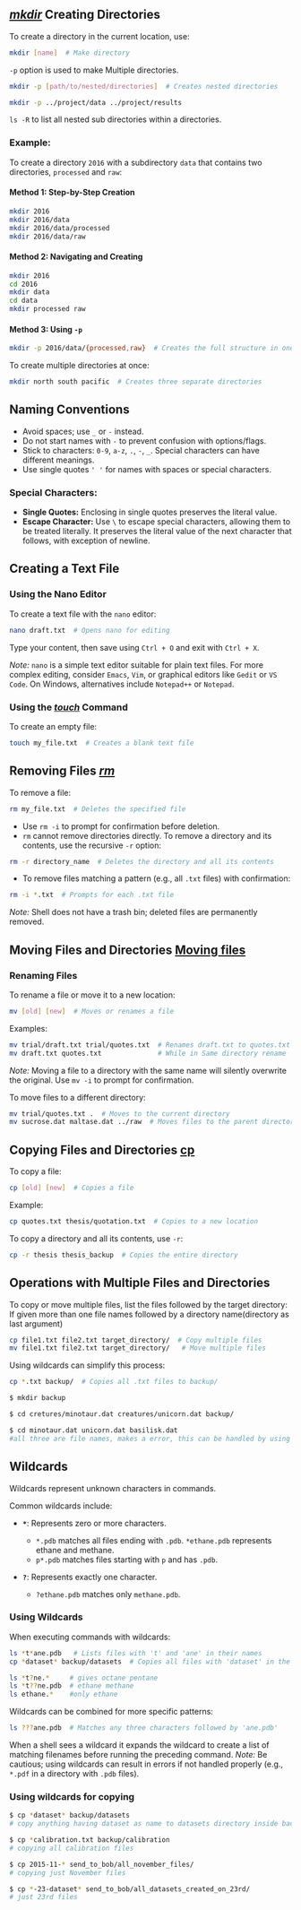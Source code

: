 
## [*mkdir*](/personal-site/docs/bash-linux/command-docs/mkdir) Creating Directories

To create a directory in the current location, use:

```bash {frame="none"}
mkdir [name]  # Make directory
```

`-p` option is used to make Multiple directories.

```bash {frame="none"}
mkdir -p [path/to/nested/directories]  # Creates nested directories

mkdir -p ../project/data ../project/results
```
`ls -R` to list all nested sub directories within a directories.

### Example:
To create a directory `2016` with a subdirectory `data` that contains two directories, `processed` and `raw`:

#### Method 1: Step-by-Step Creation
```bash {frame="none"}
mkdir 2016
mkdir 2016/data
mkdir 2016/data/processed
mkdir 2016/data/raw
```

#### Method 2: Navigating and Creating
```bash {frame="none"}
mkdir 2016
cd 2016
mkdir data
cd data
mkdir processed raw
```

#### Method 3: Using `-p`
```bash {frame="none"}
mkdir -p 2016/data/{processed,raw}  # Creates the full structure in one command
```

To create multiple directories at once:
```bash {frame="none"}
mkdir north south pacific  # Creates three separate directories
```

## Naming Conventions

- Avoid spaces; use `_` or `-` instead.
- Do not start names with `-` to prevent confusion with options/flags.
- Stick to characters: `0-9`, `a-z`, `.`, `-`, `_`. Special characters can have different meanings.
- Use single quotes `' '` for names with spaces or special characters.

### Special Characters:
- **Single Quotes:** Enclosing in single quotes preserves the literal value.
- **Escape Character:** Use `\` to escape special characters, allowing them to be treated literally. It preserves the literal value of the next character that follows, with exception of newline.

## Creating a Text File

### Using the Nano Editor
To create a text file with the `nano` editor:

```bash {frame="none"}
nano draft.txt  # Opens nano for editing
```

Type your content, then save using `Ctrl + O` and exit with `Ctrl + X`. 

*Note:* `nano` is a simple text editor suitable for plain text files. For more complex editing, consider `Emacs`, `Vim`, or graphical editors like `Gedit` or `VS Code`. On Windows, alternatives include `Notepad++` or `Notepad`.

### Using the [*touch*](/personal-site/docs/bash-linux/command-docs/touch) Command
To create an empty file:

```bash {frame="none"}
touch my_file.txt  # Creates a blank text file
```

## Removing Files [*rm*](/personal-site/docs/bash-linux/command-docs/rm-remove)

To remove a file:

```bash {frame="none"}
rm my_file.txt  # Deletes the specified file
```

- Use `rm -i` to prompt for confirmation before deletion.
- `rm` cannot remove directories directly. To remove a directory and its contents, use the recursive `-r` option:

```bash {frame="none"}
rm -r directory_name  # Deletes the directory and all its contents
```

- To remove files matching a pattern (e.g., all `.txt` files) with confirmation:

```bash {frame="none"}
rm -i *.txt  # Prompts for each .txt file
```

*Note:* Shell does not have a trash bin; deleted files are permanently removed.

## Moving Files and Directories [Moving files](/personal-site/docs/bash-linux/command-docs/mv-move)

### Renaming Files
To rename a file or move it to a new location:

```bash {frame="none"}
mv [old] [new]  # Moves or renames a file
```

Examples:
```bash {frame="none"}
mv trial/draft.txt trial/quotes.txt  # Renames draft.txt to quotes.txt
mv draft.txt quotes.txt              # While in Same directory rename
```

*Note:* Moving a file to a directory with the same name will silently overwrite the original. Use `mv -i` to prompt for confirmation.

To move files to a different directory:
```bash {frame="none"}
mv trial/quotes.txt .  # Moves to the current directory
mv sucrose.dat maltase.dat ../raw  # Moves files to the parent directory's raw folder
```

## Copying Files and Directories [cp](/personal-site/docs/bash-linux/command-docs/cp-copy)

To copy a file:

```bash {frame="none"}
cp [old] [new]  # Copies a file
```

Example:
```bash {frame="none"}
cp quotes.txt thesis/quotation.txt  # Copies to a new location
```

To copy a directory and all its contents, use `-r`:

```bash {frame="none"}
cp -r thesis thesis_backup  # Copies the entire directory
```

## Operations with Multiple Files and Directories

To copy or move multiple files, list the files followed by the target directory:
If given more than one file names followed by a directory name(directory as last argument)

```bash {frame="none"}
cp file1.txt file2.txt target_directory/  # Copy multiple files
mv file1.txt file2.txt target_directory/   # Move multiple files
```

Using wildcards can simplify this process:

```bash {frame="none"}
cp *.txt backup/  # Copies all .txt files to backup/
```

```bash {frame="none"}
$ mkdir backup

$ cd cretures/minotaur.dat creatures/unicorn.dat backup/

$ cd minotaur.dat unicorn.dat basilisk.dat
#all three are file names, makes a error, this can be handled by using wildcards.
```

## Wildcards

Wildcards represent unknown characters in commands. 

Common wildcards include:

- **`*`**: Represents zero or more characters.
  - `*.pdb` matches all files ending with `.pdb`.
    `*ethane.pdb` represents ethane and methane.
  - `p*.pdb` matches files starting with `p` and has `.pdb`.
  
- **`?`**: Represents exactly one character.
  - `?ethane.pdb` matches only `methane.pdb`.

### Using Wildcards
When executing commands with wildcards:
```bash {frame="none"}
ls *t*ane.pdb   # Lists files with 't' and 'ane' in their names
cp *dataset* backup/datasets  # Copies all files with 'dataset' in the name

ls *t?ne.*     # gives octane pentane
ls *t??ne.pdb  # ethane methane
ls ethane.*    #only ethane

```

Wildcards can be combined for more specific patterns:
```bash {frame="none"}
ls ???ane.pdb  # Matches any three characters followed by 'ane.pdb'
```
When a shell sees a wildcard it expands the wildcard to create a list of matching filenames before running the preceding command.
*Note:* Be cautious; using wildcards can result in errors if not handled properly (e.g., `*.pdf` in a directory with `.pdb` files).


### Using wildcards for copying
```bash {frame="none"}
$ cp *dataset* backup/datasets
# copy anything having dataset as name to datasets directory inside backups

$ cp *calibration.txt backup/calibration
# copying all calibration files

$ cp 2015-11-* send_to_bob/all_november_files/
# copying just November files

$ cp *-23-dataset* send_to_bob/all_datasets_created_on_23rd/
# just 23rd files
```
